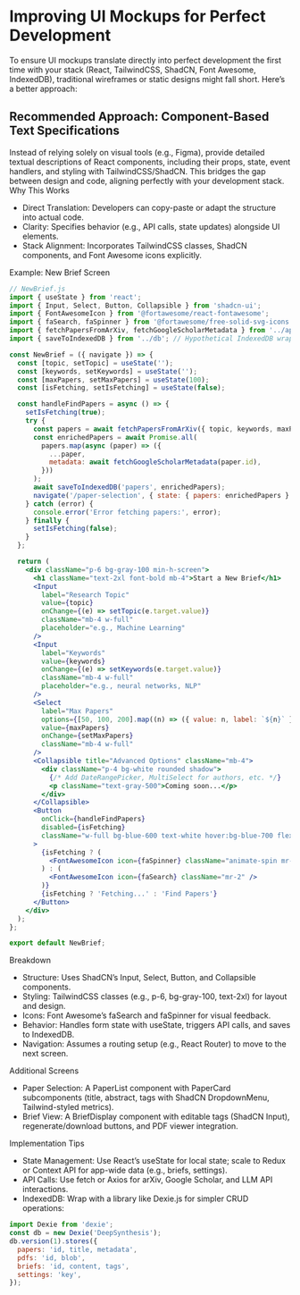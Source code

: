# Improving UI Mockups for Perfect Development

To ensure UI mockups translate directly into perfect development the first time with your stack (React, TailwindCSS, ShadCN, Font Awesome, IndexedDB), traditional wireframes or static designs might fall short. Here’s a better approach:

## Recommended Approach: Component-Based Text Specifications

Instead of relying solely on visual tools (e.g., Figma), provide detailed textual descriptions of React components, including their props, state, event handlers, and styling with TailwindCSS/ShadCN. This bridges the gap between design and code, aligning perfectly with your development stack.
Why This Works

- Direct Translation: Developers can copy-paste or adapt the structure into actual code.
- Clarity: Specifies behavior (e.g., API calls, state updates) alongside UI elements.
- Stack Alignment: Incorporates TailwindCSS classes, ShadCN components, and Font Awesome icons explicitly.

Example: New Brief Screen

```jsx
// NewBrief.js
import { useState } from 'react';
import { Input, Select, Button, Collapsible } from 'shadcn-ui';
import { FontAwesomeIcon } from '@fortawesome/react-fontawesome';
import { faSearch, faSpinner } from '@fortawesome/free-solid-svg-icons';
import { fetchPapersFromArXiv, fetchGoogleScholarMetadata } from '../api'; // Hypothetical API utilities
import { saveToIndexedDB } from '../db'; // Hypothetical IndexedDB wrapper

const NewBrief = ({ navigate }) => {
  const [topic, setTopic] = useState('');
  const [keywords, setKeywords] = useState('');
  const [maxPapers, setMaxPapers] = useState(100);
  const [isFetching, setIsFetching] = useState(false);

  const handleFindPapers = async () => {
    setIsFetching(true);
    try {
      const papers = await fetchPapersFromArXiv({ topic, keywords, maxPapers });
      const enrichedPapers = await Promise.all(
        papers.map(async (paper) => ({
          ...paper,
          metadata: await fetchGoogleScholarMetadata(paper.id),
        }))
      );
      await saveToIndexedDB('papers', enrichedPapers);
      navigate('/paper-selection', { state: { papers: enrichedPapers } });
    } catch (error) {
      console.error('Error fetching papers:', error);
    } finally {
      setIsFetching(false);
    }
  };

  return (
    <div className="p-6 bg-gray-100 min-h-screen">
      <h1 className="text-2xl font-bold mb-4">Start a New Brief</h1>
      <Input
        label="Research Topic"
        value={topic}
        onChange={(e) => setTopic(e.target.value)}
        className="mb-4 w-full"
        placeholder="e.g., Machine Learning"
      />
      <Input
        label="Keywords"
        value={keywords}
        onChange={(e) => setKeywords(e.target.value)}
        className="mb-4 w-full"
        placeholder="e.g., neural networks, NLP"
      />
      <Select
        label="Max Papers"
        options={[50, 100, 200].map((n) => ({ value: n, label: `${n}` }))}
        value={maxPapers}
        onChange={setMaxPapers}
        className="mb-4 w-full"
      />
      <Collapsible title="Advanced Options" className="mb-4">
        <div className="p-4 bg-white rounded shadow">
          {/* Add DateRangePicker, MultiSelect for authors, etc. */}
          <p className="text-gray-500">Coming soon...</p>
        </div>
      </Collapsible>
      <Button
        onClick={handleFindPapers}
        disabled={isFetching}
        className="w-full bg-blue-600 text-white hover:bg-blue-700 flex items-center justify-center"
      >
        {isFetching ? (
          <FontAwesomeIcon icon={faSpinner} className="animate-spin mr-2" />
        ) : (
          <FontAwesomeIcon icon={faSearch} className="mr-2" />
        )}
        {isFetching ? 'Fetching...' : 'Find Papers'}
      </Button>
    </div>
  );
};

export default NewBrief;
```

Breakdown

- Structure: Uses ShadCN’s Input, Select, Button, and Collapsible components.
- Styling: TailwindCSS classes (e.g., p-6, bg-gray-100, text-2xl) for layout and design.
- Icons: Font Awesome’s faSearch and faSpinner for visual feedback.
- Behavior: Handles form state with useState, triggers API calls, and saves to IndexedDB.
- Navigation: Assumes a routing setup (e.g., React Router) to move to the next screen.

Additional Screens

- Paper Selection: A PaperList component with PaperCard subcomponents (title, abstract, tags with ShadCN DropdownMenu, Tailwind-styled metrics).
- Brief View: A BriefDisplay component with editable tags (ShadCN Input), regenerate/download buttons, and PDF viewer integration.

Implementation Tips

- State Management: Use React’s useState for local state; scale to Redux or Context API for app-wide data (e.g., briefs, settings).
- API Calls: Use fetch or Axios for arXiv, Google Scholar, and LLM API interactions.
- IndexedDB: Wrap with a library like Dexie.js for simpler CRUD operations:

```jsx
import Dexie from 'dexie';
const db = new Dexie('DeepSynthesis');
db.version(1).stores({
  papers: 'id, title, metadata',
  pdfs: 'id, blob',
  briefs: 'id, content, tags',
  settings: 'key',
});
```
